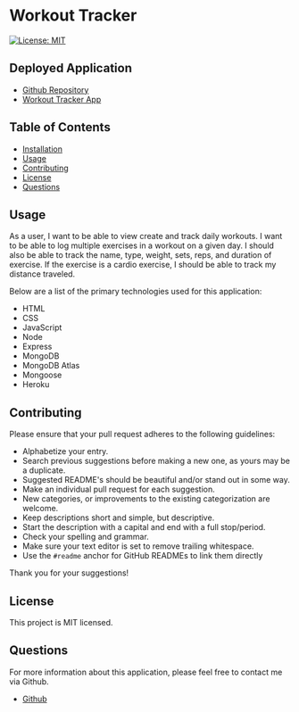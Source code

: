 # Workout Tracker

[![License: MIT](https://img.shields.io/badge/License-MIT-yellow.svg)](https://opensource.org/licenses/MIT)

## Deployed Application

* [Github Repository](https://github.com/milehighcoder/workout-tracker)
* [Workout Tracker App](https://milehighcoder-workout-tracker.herokuapp.com/)

## Table of Contents

* [Installation](#installation)
* [Usage](#usage)
* [Contributing](#contributing)
* [License](#license)
* [Questions](#questions)

## Usage

As a user, I want to be able to view create and track daily workouts. I want to be able to log multiple exercises in a workout on a given day. I should also be able to track the name, type, weight, sets, reps, and duration of exercise. If the exercise is a cardio exercise, I should be able to track my distance traveled.

Below are a list of the primary technologies used for this application:

* HTML
* CSS
* JavaScript
* Node
* Express
* MongoDB
* MongoDB Atlas
* Mongoose
* Heroku

## Contributing

Please ensure that your pull request adheres to the following guidelines:

* Alphabetize your entry.
* Search previous suggestions before making a new one, as yours may be a duplicate.
* Suggested README's should be beautiful and/or stand out in some way.
* Make an individual pull request for each suggestion.
* New categories, or improvements to the existing categorization are welcome.
* Keep descriptions short and simple, but descriptive.
* Start the description with a capital and end with a full stop/period.
* Check your spelling and grammar.
* Make sure your text editor is set to remove trailing whitespace.
* Use the `#readme` anchor for GitHub READMEs to link them directly

Thank you for your suggestions!

## License

This project is MIT licensed.

## Questions

For more information about this application, please feel free to contact me via Github.

* [Github](https://github.com/milehighcoder)
